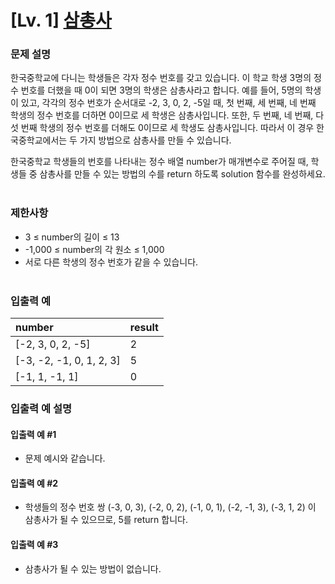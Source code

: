 # [Lv. 1] [삼총사](https://school.programmers.co.kr/learn/courses/30/lessons/131705)


### 문제 설명
한국중학교에 다니는 학생들은 각자 정수 번호를 갖고 있습니다. 이 학교 학생 3명의 정수 번호를 더했을 때 0이 되면 3명의 학생은 삼총사라고 합니다. 예를 들어, 5명의 학생이 있고, 각각의 정수 번호가 순서대로 -2, 3, 0, 2, -5일 때, 첫 번째, 세 번째, 네 번째 학생의 정수 번호를 더하면 0이므로 세 학생은 삼총사입니다. 또한, 두 번째, 네 번째, 다섯 번째 학생의 정수 번호를 더해도 0이므로 세 학생도 삼총사입니다. 따라서 이 경우 한국중학교에서는 두 가지 방법으로 삼총사를 만들 수 있습니다.

한국중학교 학생들의 번호를 나타내는 정수 배열 number가 매개변수로 주어질 때, 학생들 중 삼총사를 만들 수 있는 방법의 수를 return 하도록 solution 함수를 완성하세요.
<br><br>


### 제한사항
- 3 ≤ number의 길이 ≤ 13
- -1,000 ≤ number의 각 원소 ≤ 1,000
- 서로 다른 학생의 정수 번호가 같을 수 있습니다.
<br><br>


### 입출력 예
| number                      | result |
|:-------------------------|:-------|
| [-2, 3, 0, 2, -5]          | 2        |
| [-3, -2, -1, 0, 1, 2, 3] | 5        |
| [-1, 1, -1, 1]              | 0        |


### 입출력 예 설명

#### 입출력 예 #1
- 문제 예시와 같습니다.

#### 입출력 예 #2
- 학생들의 정수 번호 쌍 (-3, 0, 3), (-2, 0, 2), (-1, 0, 1), (-2, -1, 3), (-3, 1, 2) 이 삼총사가 될 수 있으므로, 5를 return 합니다.

#### 입출력 예 #3
- 삼총사가 될 수 있는 방법이 없습니다.
